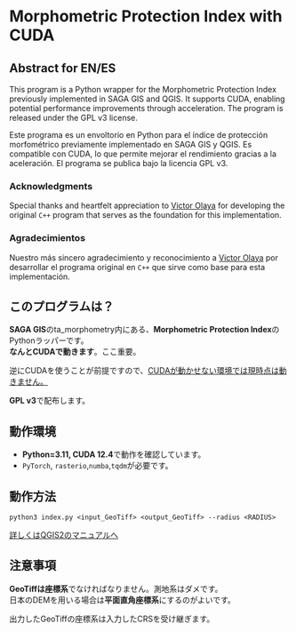 #  Morphometric Protection Index with CUDA

## Abstract for EN/ES
This program is a Python wrapper for the Morphometric Protection Index previously implemented in SAGA GIS and QGIS. It supports CUDA, enabling potential performance improvements through acceleration. The program is released under the GPL v3 license.

Este programa es un envoltorio en Python para el índice de protección morfométrico previamente implementado en SAGA GIS y QGIS. Es compatible con CUDA, lo que permite mejorar el rendimiento gracias a la aceleración. El programa se publica bajo la licencia GPL v3.

### Acknowledgments
Special thanks and heartfelt appreciation to [Victor Olaya](https://x.com/volayaf) for developing the original `C++` program that serves as the foundation for this implementation.

### Agradecimientos
Nuestro más sincero agradecimiento y reconocimiento a [Victor Olaya](https://x.com/volayaf)  por desarrollar el programa original en `C++` que sirve como base para esta implementación.


## このプログラムは？
**SAGA GIS**のta_morphometry内にある、**Morphometric Protection Index**のPythonラッパーです。<br>
**なんとCUDAで動きます**。ここ重要。

逆にCUDAを使うことが前提ですので、<u>CUDAが動かせない環境では現時点は動きません。</u>

**GPL v3**で配布します。

## 動作環境
+ **Python=3.11, CUDA 12.4**で動作を確認しています。
+ `PyTorch`, `rasterio`,`numba`,`tqdm`が必要です。 

## 動作方法
`python3 index.py <input_GeoTiff> <output_GeoTiff> --radius <RADIUS>`

[詳しくはQGIS2のマニュアルへ](https://docs.qgis.org/2.18/en/docs/user_manual/processing_algs/saga/terrain_analysis_morphometry.html#morphometric-protection-index)

## 注意事項
**GeoTiffは座標系**でなければなりません。測地系はダメです。<br>日本のDEMを用いる場合は**平面直角座標系**にするのがよいです。

出力したGeoTiffの座標系は入力したCRSを受け継ぎます。